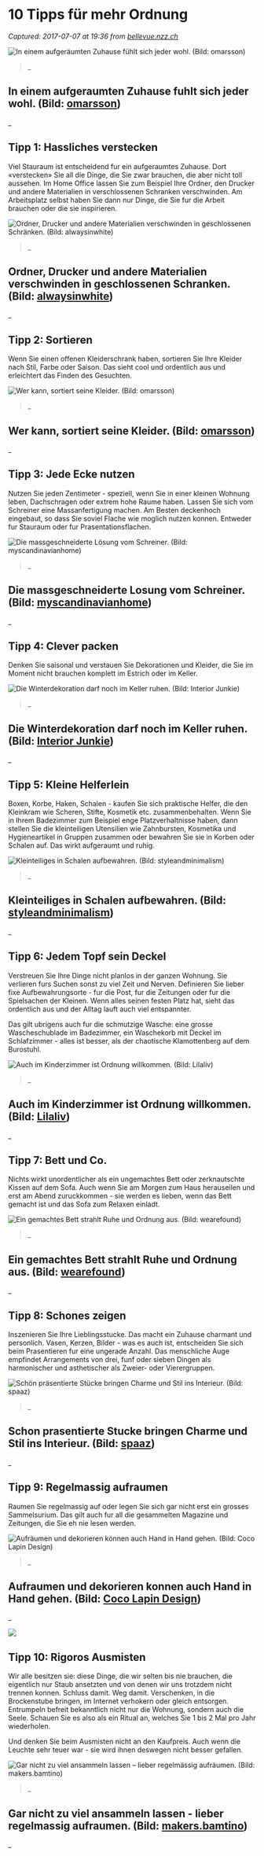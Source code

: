 # 10 Tipps für mehr Ordnung

_Captured: 2017-07-07 at 19:36 from [bellevue.nzz.ch](https://bellevue.nzz.ch/design-wohnen/schoener-wohnen-dank-mehr-ordnung-10-tipps-fuer-mehr-ordnung-ld.1304827)_

![In einem aufgeräumten Zuhause fühlt sich jeder wohl. \(Bild: omarsson\)](https://img.nzz.ch/S=W2000/O=75/http:/nzz-img.s3.amazonaws.com/2017/7/7/f3f740e6-de00-4f86-9e31-7f6055a00515.jpeg)

> _

## In einem aufgeraumten Zuhause fuhlt sich jeder wohl. (Bild: [omarsson](http://www.omarsson.se/))

_

## Tipp 1: Hassliches verstecken

Viel Stauraum ist entscheidend fur ein aufgeraumtes Zuhause. Dort «verstecken» Sie all die Dinge, die Sie zwar brauchen, die aber nicht toll aussehen. Im Home Office lassen Sie zum Beispiel Ihre Ordner, den Drucker und andere Materialien in verschlossenen Schranken verschwinden. Am Arbeitsplatz selbst haben Sie dann nur Dinge, die Sie fur die Arbeit brauchen oder die sie inspirieren.

![Ordner, Drucker und andere Materialien verschwinden in geschlossenen Schränken. \(Bild: alwaysinwhite\)](https://img.nzz.ch/S=W2000/O=75/http:/nzz-img.s3.amazonaws.com/2017/7/7/70cd7721-36ec-483c-ba12-48efcc8abc25.jpeg)

> _

## Ordner, Drucker und andere Materialien verschwinden in geschlossenen Schranken. (Bild: [alwaysinwhite](http://www.alwaysinwhite.com/))

_

## Tipp 2: Sortieren

Wenn Sie einen offenen Kleiderschrank haben, sortieren Sie Ihre Kleider nach Stil, Farbe oder Saison. Das sieht cool und ordentlich aus und erleichtert das Finden des Gesuchten.

![Wer kann, sortiert seine Kleider. \(Bild: omarsson\)](https://img.nzz.ch/S=W2000/O=75/http:/nzz-img.s3.amazonaws.com/2017/7/7/f932ec4d-d3ac-49d8-9b97-8e3674b90dba.jpeg)

> _

## Wer kann, sortiert seine Kleider. (Bild: [omarsson](http://www.omarsson.se/))

_

## Tipp 3: Jede Ecke nutzen

Nutzen Sie jeden Zentimeter - speziell, wenn Sie in einer kleinen Wohnung leben, Dachschragen oder extrem hohe Raume haben. Lassen Sie sich vom Schreiner eine Massanfertigung machen. Am Besten deckenhoch eingebaut, so dass Sie soviel Flache wie moglich nutzen konnen. Entweder fur Stauraum oder fur Prasentationsflachen.

![Die massgeschneiderte Lösung vom Schreiner. \(Bild: myscandinavianhome\)](https://img.nzz.ch/S=W2000/O=75/http:/nzz-img.s3.amazonaws.com/2017/7/7/1583186b-6ad2-443a-8d99-06241a34744e.jpeg)

> _

## Die massgeschneiderte Losung vom Schreiner. (Bild: [myscandinavianhome](http://www.myscandinavianhome.com/))

_

## Tipp 4: Clever packen

Denken Sie saisonal und verstauen Sie Dekorationen und Kleider, die Sie im Moment nicht brauchen komplett im Estrich oder im Keller.

![Die Winterdekoration darf noch im Keller ruhen. \(Bild: Interior Junkie\)](https://img.nzz.ch/S=W2000/O=75/http:/nzz-img.s3.amazonaws.com/2017/7/7/1e1f7656-8c8d-44e2-9673-750db85fa757.jpeg)

> _

## Die Winterdekoration darf noch im Keller ruhen. (Bild: [Interior Junkie](http://www.interiorjunkie.com/))

_

## Tipp 5: Kleine Helferlein

Boxen, Korbe, Haken, Schalen - kaufen Sie sich praktische Helfer, die den Kleinkram wie Scheren, Stifte, Kosmetik etc. zusammenbehalten. Wenn Sie in Ihrem Badezimmer zum Beispiel enge Platzverhaltnisse haben, dann stellen Sie die kleinteiligen Utensilien wie Zahnbursten, Kosmetika und Hygieneartikel in Gruppen zusammen oder bewahren Sie sie in Korben oder Schalen auf. Das wirkt aufgeraumt und ruhig.

![Kleinteiliges in Schalen aufbewahren. \(Bild: styleandminimalism\)](https://img.nzz.ch/S=W2000/O=75/http:/nzz-img.s3.amazonaws.com/2017/7/7/8970c5bc-4beb-4f77-a5a8-fa4e7a1b8821.jpeg)

> _

## Kleinteiliges in Schalen aufbewahren. (Bild: [styleandminimalism](http://www.styleandminimalism.com/))

_

## Tipp 6: Jedem Topf sein Deckel

Verstreuen Sie Ihre Dinge nicht planlos in der ganzen Wohnung. Sie verlieren furs Suchen sonst zu viel Zeit und Nerven. Definieren Sie lieber fixe Aufbewahrungsorte - fur die Post, fur die Zeitungen oder fur die Spielsachen der Kleinen. Wenn alles seinen festen Platz hat, sieht das ordentlich aus und der Alltag lauft auch viel entspannter.

Das gilt ubrigens auch fur die schmutzige Wasche: eine grosse Wascheschublade im Badezimmer, ein Waschekorb mit Deckel im Schlafzimmer - alles ist besser, als der chaotische Klamottenberg auf dem Burostuhl.

![Auch im Kinderzimmer ist Ordnung willkommen. \(Bild: Lilaliv\)](https://img.nzz.ch/S=W2000/O=75/http:/nzz-img.s3.amazonaws.com/2017/7/7/ced1c73d-4bc2-48c2-8562-1717b348ff25.jpeg)

> _

## Auch im Kinderzimmer ist Ordnung willkommen. (Bild: [Lilaliv](http://lilaliv.ch/))

_

## Tipp 7: Bett und Co.

Nichts wirkt unordentlicher als ein ungemachtes Bett oder zerknautschte Kissen auf dem Sofa. Auch wenn Sie am Morgen zum Haus herauseilen und erst am Abend zuruckkommen - sie werden es lieben, wenn das Bett gemacht ist und das Sofa zum Relaxen einladt.

![Ein gemachtes Bett strahlt Ruhe und Ordnung aus. \(Bild: wearefound\)](https://img.nzz.ch/S=W2000/O=75/http:/nzz-img.s3.amazonaws.com/2017/7/7/c0239062-bbbe-4439-b329-6bd311780ba5.jpeg)

> _

## Ein gemachtes Bett strahlt Ruhe und Ordnung aus. (Bild: [wearefound](http://www.wearefound.com/))

_

## Tipp 8: Schones zeigen

Inszenieren Sie Ihre Lieblingsstucke. Das macht ein Zuhause charmant und personlich. Vasen, Kerzen, Bilder - was es auch ist, entscheiden Sie sich beim Prasentieren fur eine ungerade Anzahl. Das menschliche Auge empfindet Arrangements von drei, funf oder sieben Dingen als harmonischer und asthetischer als Zweier- oder Vierergruppen.

![Schön präsentierte Stücke bringen Charme und Stil ins Interieur. \(Bild: spaaz\)](https://img.nzz.ch/S=W2000/O=75/http:/nzz-img.s3.amazonaws.com/2017/7/7/ce61e427-9822-401d-ab46-5e10c88b02bd.jpeg)

> _

## Schon prasentierte Stucke bringen Charme und Stil ins Interieur. (Bild: [spaaz](http://www.spaaz.de/))

_

## Tipp 9: Regelmassig aufraumen

Raumen Sie regelmassig auf oder legen Sie sich gar nicht erst ein grosses Sammelsurium. Das gilt auch fur all die gesammelten Magazine und Zeitungen, die Sie eh nie lesen werden.

![Aufräumen und dekorieren können auch Hand in Hand gehen. \(Bild: Coco Lapin Design\)](https://img.nzz.ch/S=W2000/O=75/http:/nzz-img.s3.amazonaws.com/2017/7/7/302048c1-342f-4fa0-bb76-4edff9342db8.jpeg)

> _

## Aufraumen und dekorieren konnen auch Hand in Hand gehen. (Bild: [Coco Lapin Design](http://cocolapinedesign.com/))

_

![](https://img.nzz.ch/S=W400/O=75/http:/nzz-img.s3.amazonaws.com/2016/9/29/06ad6d54-8e13-481b-8658-88ae5f269070.jpeg)

## Tipp 10: Rigoros Ausmisten

Wir alle besitzen sie: diese Dinge, die wir selten bis nie brauchen, die eigentlich nur Staub ansetzten und von denen wir uns trotzdem nicht trennen konnen. Schluss damit. Weg damit. Verschenken, in die Brockenstube bringen, im Internet verhokern oder gleich entsorgen. Entrumpeln befreit bekanntlich nicht nur die Wohnung, sondern auch die Seele. Schauen Sie es also als ein Ritual an, welches Sie 1 bis 2 Mal pro Jahr wiederholen.

Und denken Sie beim Ausmisten nicht an den Kaufpreis. Auch wenn die Leuchte sehr teuer war - sie wird ihnen deswegen nicht besser gefallen.

![Gar nicht zu viel ansammeln lassen – lieber regelmässig aufräumen. \(Bild: makers.bamtino\)](https://img.nzz.ch/S=W2000/O=75/http:/nzz-img.s3.amazonaws.com/2017/7/7/77c356c5-b151-49ff-a278-b1a340be7e2e.jpeg)

> _

## Gar nicht zu viel ansammeln lassen - lieber regelmassig aufraumen. (Bild: [makers.bamtino](http://www.makers.bamtino.com/lilyjaneboutique/))

_
